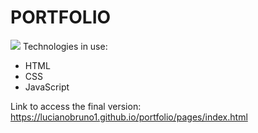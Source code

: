 <h1>PORTFOLIO</h1>
<img src="http://img.shields.io/static/v1?label=STATUS&message=COMPLETED&color=GREEN&style=for-the-badge"/>
<span>Technologies in use:</span>

<ul>
  <li>HTML</li>
  <li>CSS</li>
  <li>JavaScript</li>
</ul>

Link to access the final version: https://lucianobruno1.github.io/portfolio/pages/index.html
